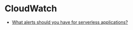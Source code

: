 # CloudWatch

- [What alerts should you have for serverless applications?](https://lumigo.io/blog/what-alerts-should-you-have-for-serverless-applications/)
